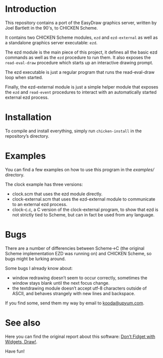 Introduction
============

This repository contains a port of the EasyDraw graphics server, written by Joel Bartlett in the 90's, to CHICKEN Scheme.

It contains two CHICKEN Scheme modules, `ezd` and `ezd-external` as well as a standalone graphics server executable: `ezd`.

The ezd module is the main piece of this project, it defines all the basic ezd commands as well as the `ezd` procedure to run them.
It also exposes the `read-eval-draw` procedure which starts up an interactive drawing prompt.

The ezd executable is just a regular program that runs the read-eval-draw loop when started.

Finally, the ezd-external module is just a simple helper module that exposes the `ezd` and `read-event` procedures to interact with an automatically started external ezd process.


Installation
============

To compile and install everything, simply run `chicken-install` in the repository’s directory.


Examples
========

You can find a few examples on how to use this program in the _examples/_ directory.

The clock example has three versions:

- clock.scm that uses the ezd module directly.
- clock-external.scm that uses the ezd-external module to communicate to an external ezd process.
- clock-c.c, a C version of the clock-external program, to show that ezd is not strictly tied to Scheme, but can in fact be used from any language.


Bugs
====

There are a number of differencies between Scheme->C (the original Scheme implementation EZD was running on) and CHICKEN Scheme, so bugs might be lurking around.

Some bugs I already know about:

- window redrawing doesn’t seem to occur correctly, sometimes the window stays blank until the next focus change.
- the textdrawing module doesn’t accept utf-8 characters outside of ASCII, and behaves strangely with new lines and backspace.

If you find some, send them my way by email to [kooda@upyum.com](mailto:kooda@upyum.com).


See also
========

Here you can find the original report about this software: [Don’t Fidget with Widgets, Draw!](http://www.hpl.hp.com/techreports/Compaq-DEC/WRL-91-6.pdf).

Have fun!
